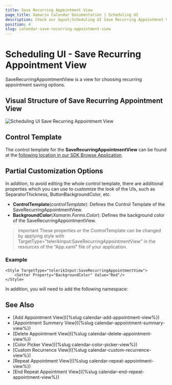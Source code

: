 ```yaml
---
title: Save Recurring Appointment View
page_title: Xamarin Calendar Documentation | Scheduling UI
description: Check our &quot;Scheduling UI Save Recurring Appointmnet View&quot; documentation article for Telerik Calendar for Xamarin control.
position: 4
slug: calendar-save-recurring-appointment-view
---
```


# Scheduling UI - Save Recurring Appointment View

SaveRecurringAppointmentView is a view for choosing recurring appointment saving options.

## Visual Structure of Save Recurring Appointment View

![Scheduling UI Save Recurring Appointment View](images/calendar-save-recurring-appointment-view.png)

## Control Template

The control template for the **SaveRecurringAppointmentView** can be found at the [following location in our SDK Browse Application](https://github.com/telerik/xamarin-forms-sdk/blob/master/XamarinSDK/SDKBrowser/SDKBrowser/Examples/CalendarControl/SchedulingCategory/SchedulingUIViews/SaveRecurringAppointmentView.xaml).

## Partial Customization Options 

In addition, to avoid editing the whole control template, there are additional properties which you can use to customize the look of the UIs, such as SeparatorThickness, ButtonBackgroundColor, etc.  

* **ControlTemplate**(*controlTemplate*): Defines the Control Template of the SaveRecurringAppointmentView.
* **BackgroundColor**(*Xamarin.Forms.Color*): Defines the background color of the SaveRecurringAppointmentView.

>important These properties or the ControlTemplate can be changed by applying style with TargetType="telerikInput:SaveRecurringAppointmentView" in the resources of the “App.xaml” file of your application. 

### Example

```XAML
<Style TargetType="telerikInput:SaveRecurringAppointmentView">
    <Setter Property="BackgroundColor" Value="Red"/>
</Style>
```

In addition, you will need to add the following namespace: 

<snippet id='xmlns-telerikinput'/>

## See Also

* [Add Appointment View]({%slug calendar-add-appointment-view%})
* [Appointment Summery View]({%slug calendar-appointment-summary-view%})
* [Delete Appointment View]({%slug calendar-delete-appointment-view%})
* [Color Picker View]({%slug calendar-color-picker-view%})
* [Custom Recurrence View]({%slug calendar-custom-recurrence-view%})
* [Repeat Appointment View]({%slug calendar-repeat-appointment-view%})
* [End Repeat Appointment View]({%slug calendar-end-repeat-appointment-view%})
